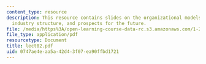 ```yaml
---
content_type: resource
description: This resource contains slides on the organizational models, US implementation,
  industry structure, and prospects for the future.
file: /media/https%3A/open-learning-course-data-rc.s3.amazonaws.com/1-259j-transit-management-fall-2006/0747ae4eaa5a42d43f07ea90ffbd1721_lect02.pdf
file_type: application/pdf
resourcetype: Document
title: lect02.pdf
uid: 0747ae4e-aa5a-42d4-3f07-ea90ffbd1721
---
```

